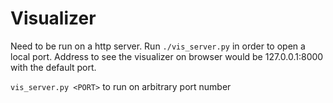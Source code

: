 # Visualizer

Need to be run on a http server.
Run ```./vis_server.py``` in order to open a local port. Address to see the visualizer on 
browser would be 127.0.0.1:8000 with the default port.

```vis_server.py <PORT>``` to run on arbitrary port number
